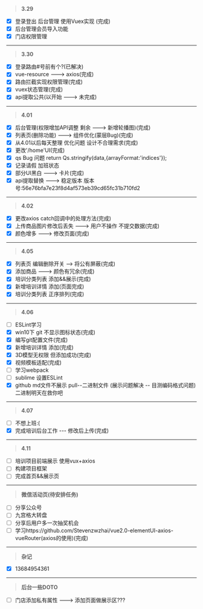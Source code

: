 > **3.29**  

- [x] 登录登出 后台管理 使用Vuex实现 (完成)
- [x] 后台管理会员导入功能
- [x] 门店权限管理
---

> **3.30**

- [x] 登录路由#号前有个?(已解决)
- [x] vue-resource ---> axios(完成)
- [x] 路由拦截实现权限管理(完成)
- [x] vuex状态管理(完成)
- [x] api提取公共(以开始 ---> 未完成)
---

> **4.01**

- [x] 后台管理(权限增加API调整 剩余 ---> 新增轮播图)(完成)
- [x] 列表页(删除功能) ---> 组件优化(蒙层Bug)(完成)
- [x] 从4.01以后每天整理 优化问题 设计不合理需求(完成)
- [x] 更改'/home'UI(完成)
- [x] qs Bug 问题 return Qs.stringify(data,{arrayFormat:'indices'});
- [x] 记录请假 加班状态
- [x] 部分UI黑白 ---> 卡片(完成)
- [x] api提取替换 ---> 稳定版本 版本号:56e76bfa7e23f8d4af573eb39cd65fc31b710fd2
---

> **4.02**

- [x] 更改axios catch回调中的处理方法(完成)
- [x] 上传商品图片修改后丢失 ---> 用户不操作 不提交数据(完成)
- [x] 颜色增多 ---> 修改页面(完成)
---
> **4.05**

- [x] 列表页 编辑删除开关 --> 将公有屏蔽(完成)
- [x] 添加商品 ---> 颜色有冗余(完成)
- [x] 培训分类列表 添加&&展示(完成)
- [x] 新增培训详情 添加(页面完成)
- [x] 培训分类列表 正序排列(完成)
---
> **4.06**

- [ ] ESLint学习
- [x] win10下 git 不显示图标状态(完成)
- [x] 编写git配置文件(完成)
- [x] 新增培训详情 添加(完成)
- [x] 3D模型无权限 但添加成功(完成)
- [x] 视频模板适配(完成)
- [ ] 学习webpack
- [ ] sublime 设置ESLint
- [x] github md文件不展示 pull--二进制文件 (展示问题解决 -- 目测编码格式问题) 二进制明天在救你吧
---
> **4.07**

- [ ] 不想上班:(
- [x] 完成培训后台工作 --- 修改后上传(完成)
---
> **4.11**

- [ ] 培训项目前端展示 使用vux+axios
- [ ] 构建项目框架
- [ ] 完成首页&&展示页
---
> **微信活动页(待安排任务)**

- [ ] 分享公众号
- [ ] 九宫格大转盘
- [ ] 分享后用户多一次抽奖机会
- [ ] 学习https://github.com/Stevenzwzhai/vue2.0-elementUI-axios-vueRouter(axios的使用)(完成)
---
> **杂记**

- [x] 13684954361
---
> **后台一些DOTO**

- [ ] 门店添加私有属性 ---> 添加页面做展示区???


